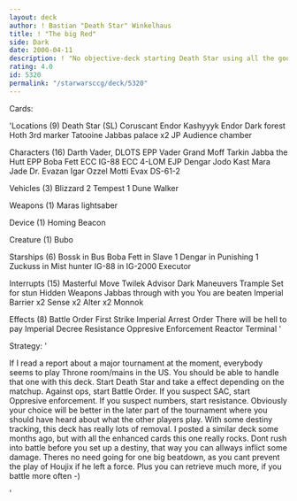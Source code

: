 ```yaml
---
layout: deck
author: ! Bastian "Death Star" Winkelhaus
title: ! "The big Red"
side: Dark
date: 2000-04-11
description: ! "No objective-deck starting Death Star using all the good stuff."
rating: 4.0
id: 5320
permalink: "/starwarsccg/deck/5320"
---
```

Cards: 

'Locations (9)
Death Star (SL)
Coruscant
Endor
Kashyyyk
Endor  Dark forest
Hoth  3rd marker
Tatooine  Jabbas palace x2
JP  Audience chamber

Characters (16)
Darth Vader, DLOTS
EPP Vader
Grand Moff Tarkin
Jabba the Hutt
EPP Boba Fett
ECC IG-88
ECC 4-LOM
EJP Dengar
Jodo Kast
Mara Jade
Dr. Evazan
Igar
Ozzel
Motti
Evax
DS-61-2

Vehicles (3)
Blizzard 2
Tempest 1
Dune Walker

Weapons (1)
Maras lightsaber

Device (1)
Homing Beacon

Creature (1)
Bubo

Starships (6)
Bossk in Bus
Boba Fett in Slave 1
Dengar in Punishing 1
Zuckuss in Mist hunter
IG-88 in IG-2000
Executor

Interrupts (15)
Masterful Move
Twilek Advisor
Dark Maneuvers
Trample
Set for stun
Hidden Weapons
Jabbas through with you
You are beaten
Imperial Barrier x2
Sense x2
Alter x2
Monnok


Effects (8)
Battle Order
First Strike
Imperial Arrest Order
There will be hell to pay
Imperial Decree
Resistance
Oppresive Enforcement
Reactor Terminal '

Strategy: '

If I read a report about a major tournament at the moment, everybody seems to play Throne room/mains in the US. You should be able to handle that one with this deck.
Start Death Star and take a effect depending on the matchup. Against ops, start Battle Order. If you suspect SAC, start Oppresive enforcement. If you suspect numbers, start resistance. Obviously your choice will be better in the later part of the tournament where you should have heard about what the other players play.
With some destiny tracking, this deck has really lots of removal. I posted a similar deck some months ago, but with all the enhanced cards this one really rocks. Dont rush into battle before you set up a destiny, that way you can allways inflict some damage. Theres no need going for one big beatdown, as you cant prevent the play of Houjix if he left a force. Plus you can retrieve much more, if you battle more often -)

'

